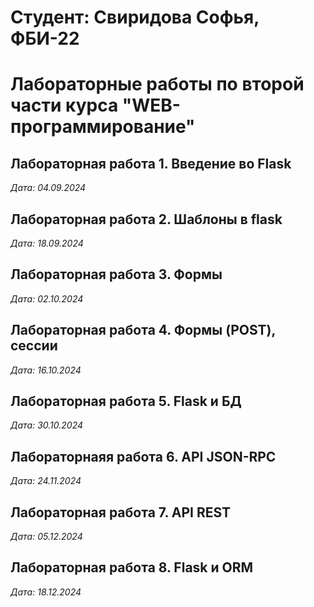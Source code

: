 # Студент: Свиридова Софья, ФБИ-22

# Лабораторные работы по второй части курса "WEB-программирование"

## Лабораторная работа 1. Введение во Flask 

*Дата: 04.09.2024*

## Лабораторная работа 2. Шаблоны в flask

*Дата: 18.09.2024*

## Лабораторная работа 3. Формы

*Дата: 02.10.2024*

## Лабораторная работа 4. Формы (POST), сессии

*Дата: 16.10.2024*

## Лабораторная работа 5. Flask и БД

*Дата: 30.10.2024*

## Лабораторнаяя работа 6. API JSON-RPC

*Дата: 24.11.2024*

## Лабораторная работа 7. API REST

*Дата: 05.12.2024*

## Лабораторная работа 8. Flask и ORM

*Дата: 18.12.2024*